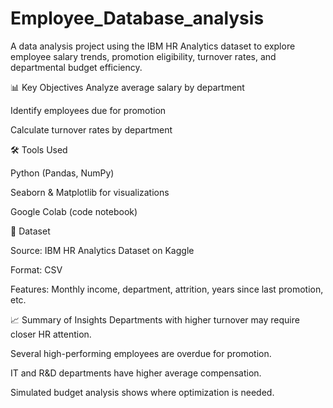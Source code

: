 # Employee_Database_analysis
A data analysis project using the IBM HR Analytics dataset to explore employee salary trends, promotion eligibility, turnover rates, and departmental budget efficiency.

📊 Key Objectives
Analyze average salary by department

Identify employees due for promotion

Calculate turnover rates by department

🛠️ Tools Used

Python (Pandas, NumPy)

Seaborn & Matplotlib for visualizations

Google Colab (code notebook)

📁 Dataset

Source: IBM HR Analytics Dataset on Kaggle

Format: CSV

Features: Monthly income, department, attrition, years since last promotion, etc.

📈 Summary of Insights
Departments with higher turnover may require closer HR attention.

Several high-performing employees are overdue for promotion.

IT and R&D departments have higher average compensation.

Simulated budget analysis shows where optimization is needed.
